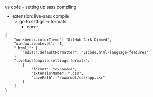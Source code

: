 vs code - setting up sass compiling
- extension: live-sass compile
   - go to settigs -> formats
        - code:
```      
{
    "workbench.colorTheme": "GitHub Dark Dimmed",
    "window.zoomLevel": -1,
    "[html]": {
        "editor.defaultFormatter": "vscode.html-language-features"
    },
    "liveSassCompile.settings.formats": [
        {
            "format": "expanded",
            "extensionName": ".css",
            "savePath": "/wwwroot/css/app.css"
        }
    ]
}
```
